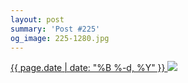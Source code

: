 ```yaml
---
layout: post
summary: 'Post #225'
og_image: 225-1280.jpg
---
```


<p>
 <time>
  <a href="/225">
   {{ page.date | date: "%B %-d, %Y" }}
  </a>
 </time>
 <a href="/225">
  <img sizes="(min-width: 700px) 50vw, calc(100vw - 2rem)" src="{{ site.assets_url }}/225-640.jpg" srcset="{{ site.assets_url }}/225-1280.jpg 1280w, {{ site.assets_url }}/225-960.jpg 960w, {{ site.assets_url }}/225-640.jpg 640w, {{ site.assets_url }}/225-320.jpg 320w"/>
 </a>
</p>
